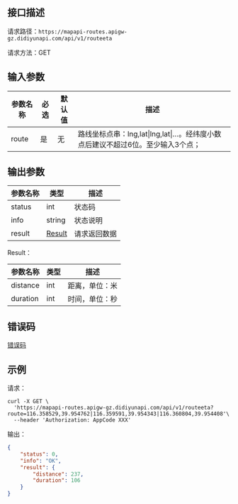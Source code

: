 ## 接口描述
请求路径：`https://mapapi-routes.apigw-gz.didiyunapi.com/api/v1/routeeta`

请求方法：GET
## 输入参数
|参数名称 | 必选 | 默认值 | 描述|
|--------|-----|-----|-----|
|route| 是 | 无 |路线坐标点串：lng,lat&#124;lng,lat&#124;…。经纬度小数点后建议不超过6位。至少输入3个点；|

## 输出参数
|参数名称  | 类型 | 描述|
|--------|-----|-----|
|status | int  |状态码 |
|info|string|状态说明	|
|result | [Result](#Result)|请求返回数据 |

<span id="Result"></span>
Result：

|参数名称  | 类型 | 描述 |
|--------|-----|-----|
|distance   | int  |距离，单位：米 |
|duration   | int  |时间，单位：秒 |

## 错误码
[错误码](/static/apimarket-docs/services/地图/错误码.md#errorCode)

## 示例

请求：
``` shell
curl -X GET \
  'https://mapapi-routes.apigw-gz.didiyunapi.com/api/v1/routeeta?route=116.358529,39.954762|116.359591,39.954343|116.360804,39.954408'\
  --header 'Authorization: AppCode XXX'
```
输出：
``` json
{
    "status": 0,
    "info": "OK",
    "result": {
        "distance": 237,
        "duration": 106
    }
}
```
